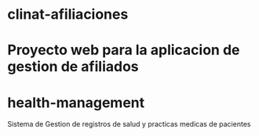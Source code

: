 # clinat-afiliaciones
Proyecto web para la aplicacion de gestion de afiliados
=======
# health-management
Sistema de Gestion de registros de salud y practicas medicas de pacientes

